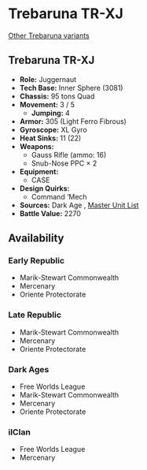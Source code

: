 # Trebaruna TR-XJ 

[Other Trebaruna variants](../trebaruna.md) 

## Trebaruna TR-XJ 

- **Role:** Juggernaut 
- **Tech Base:** Inner Sphere (3081) 
- **Chassis:** 95 tons Quad 
- **Movement:** 3 / 5 
  - **Jumping:** 4 
- **Armor:** 305 (Light Ferro Fibrous) 
- **Gyroscope:** XL Gyro 
- **Heat Sinks:** 11 (22) 
- **Weapons:** 
  - Gauss Rifle (ammo: 16) 
  - Snub-Nose PPC × 2 
- **Equipment:** 
  - CASE 
- **Design Quirks:** 
  - Command ’Mech 
- **Sources:** Dark Age , [Master Unit List](http://masterunitlist.info/Unit/Details/3293) 
- **Battle Value:** 2270 

## Availability 

### Early Republic 

- Marik-Stewart Commonwealth 
- Mercenary 
- Oriente Protectorate 

### Late Republic 

- Marik-Stewart Commonwealth 
- Mercenary 
- Oriente Protectorate 

### Dark Ages 

- Free Worlds League 
- Marik-Stewart Commonwealth 
- Mercenary 
- Oriente Protectorate 

### ilClan 

- Free Worlds League 
- Mercenary 

